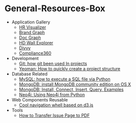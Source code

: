 # General-Resources-Box

- Application Gallery
    - [HR Visualizer](https://github.com/awesome5team/General-Resources-Box/issues/12)
    - [Brand Graph](https://github.com/awesome5team/General-Resources-Box/issues/2)
    - [Doc Graph](https://github.com/awesome5team/General-Resources-Box/issues/3)
    - [HD Wall Explorer](https://github.com/awesome5team/General-Resources-Box/issues/4)
    - [Divvy](https://github.com/awesome5team/General-Resources-Box/issues/5)
    - [Compliance360](https://github.com/awesome5team/General-Resources-Box/issues/6)
- Development
    - [Git: how git been used In projects](https://github.com/awesome5team/General-Resources-Box/issues/1)
    - [Yeoman: How to quickly create a project structure](https://github.com/awesome5team/General-Resources-Box/issues/11)
- Database Related
    - [MySQL: how to execute a SQL file via Python](https://github.com/awesome5team/General-Resources-Box/issues/7)
    - [MongoDB: install MongoDB community edition on OS X](https://github.com/awesome5team/General-Resources-Box/issues/9)
    - [MongoDB: Install, Connect, Insert, Query, Examples](https://github.com/awesome5team/General-Resources-Box/issues/8)
    - [Neo4j: Using Neo4j from Python](https://github.com/awesome5team/General-Resources-Box/issues/10)
- Web Components Reusable
    - [Cool navigation whell based on d3.js](https://github.com/awesome5team/General-Resources-Box/issues/14)
- Tools
	- [How to Transfer Issue Page to PDF](https://github.com/awesome5team/General-Resources-Box/issues/18)	
